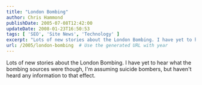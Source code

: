 ```yaml
---
title: "London Bombing"
author: Chris Hammond
publishDate: 2005-07-08T12:42:00
updateDate: 2008-01-23T16:50:53
tags: [ 'SEO', 'Site News', 'Technology' ]
excerpt: "Lots of new stories about the London Bombing. I have yet to hear what the bombing sources were though, I'm assuming suicide bombers, but haven't heard any information to that..."
url: /2005/london-bombing  # Use the generated URL with year
---
```

Lots of new stories about the London Bombing. I have yet to hear what the bombing sources were though, I'm assuming suicide bombers, but haven't heard any information to that effect.

